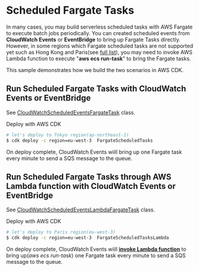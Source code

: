# Scheduled Fargate Tasks

In many cases, you may build serverless scheduled tasks with AWS Fargate to execute batch jobs periodically. You can created scheduled events from **CloudWatch Events** or **EventBridge** to bring up Fargate Tasks directly. However, in some regions which Fargate scheduled tasks are not supported yet such as Hong Kong and Paris(see [full list](https://docs.aws.amazon.com/AmazonECS/latest/developerguide/scheduled_tasks.html)), you may need to invoke AWS Lambda function to execute "**aws ecs run-task**" to bring the Fargate tasks.

This sample demonstrates how we build the two scenarios in AWS CDK.

## Run Scheduled Fargate Tasks with CloudWatch Events or EventBridge

See [CloudWatchScheduledEventsFargateTask](https://github.com/pahud/fargate-samples/blob/81252ec4e66722e1caa4b7a0bac11c5caabd456c/scheduled-fargate-tasks/cdk/lib/cdk-stack.ts#L12-L61) class.

Deploy with AWS CDK

```bash
# let's deploy to Tokyo region(ap-northeast-1)
$ cdk deploy -c region=eu-west-3  FargateScheduledTasks
```

On deploy complete, CloudWatch Events wiill bring up one Fargate task every minute to send a SQS message to the queue.



## Run Scheduled Fargate Tasks through AWS Lambda function with CloudWatch Events or EventBridge

See [CloudWatchScheduledEventsLambdaFargateTask](https://github.com/pahud/fargate-samples/blob/81252ec4e66722e1caa4b7a0bac11c5caabd456c/scheduled-fargate-tasks/cdk/lib/cdk-stack.ts#L64-L169) class.

Deploy with AWS CDK

```bash
# let's deploy to Paris region(eu-west-3)
$ cdk deploy -c region=eu-west-3  FargateScheduledTasksLambda
```

On deploy complete, CloudWatch Events wiill <u>**invoke Lambda function**</u> to bring up(*aws ecs run-task*) one Fargate task every minute to send a SQS message to the queue.